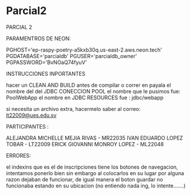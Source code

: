 # Parcial2
PARCIAL 2

PARAMENTROS DE NEON:

PGHOST='ep-raspy-poetry-a5kxb30q.us-east-2.aws.neon.tech'
PGDATABASE='parcialdb'
PGUSER='parcialdb_owner'
PGPASSWORD='BvNOaQ74fyuV'




INSTRUCCIONES INPORTANTES

hacer un CLEAN AND BUILD antes de compilar o correr
en payala el nombre del del JDBC CONECCION POOL el nombre que le pusimos fue: PoolWebApp
el nombre en JDBC RESOURCES fue : jdbc/webapp 




si necesita un archivo extra, hacermelo saber al correo: lt22009@ues.edu.sv


PARTICIPANTES :

ALEJANDRA MICHELLE MEJIA RIVAS - MR22035
IVAN EDUARDO LOPEZ TOBAR - LT22009
ERICK GIOVANNI MONROY LOPEZ - ML22048


ERRORES:

el indexins que es el de inscripciones tiene los botones de navegacion, intentamos ponerlo bien
sin embargo al colocarlos en su lugar por alguna razon dejaban de funcionar, de igual manera el boton guardar
no funcionaba estando en su ubicacion (no entiendo nada ing, lo intente.......)
